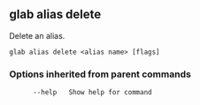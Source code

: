## glab alias delete

Delete an alias.

```
glab alias delete <alias name> [flags]
```

### Options inherited from parent commands

```
      --help   Show help for command
```

